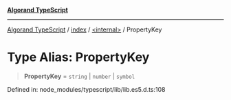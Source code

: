 [**Algorand TypeScript**](../../../README.md)

***

[Algorand TypeScript](../../../modules.md) / [index](../../README.md) / [\<internal\>](../README.md) / PropertyKey

# Type Alias: PropertyKey

> **PropertyKey** = `string` \| `number` \| `symbol`

Defined in: node\_modules/typescript/lib/lib.es5.d.ts:108
